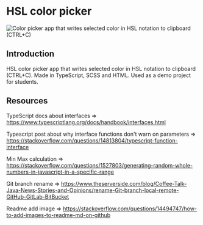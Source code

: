 # HSL color picker
![Color picker app that writes selected color in HSL notation to clipboard (CTRL+C)](https://colorpicker.mediacollege.work/img/webp/demo.webp)

## Introduction
HSL color picker app that writes selected color in HSL notation to clipboard (CTRL+C). Made in TypeScript, SCSS and HTML. Used as a demo project for students. 

## Resources
TypeScript docs about interfaces => https://www.typescriptlang.org/docs/handbook/interfaces.html 

Typescript post about why interface functions don't warn on parameters => https://stackoverflow.com/questions/14813804/typescript-function-interface

Min Max calculation => https://stackoverflow.com/questions/1527803/generating-random-whole-numbers-in-javascript-in-a-specific-range

Git branch rename => https://www.theserverside.com/blog/Coffee-Talk-Java-News-Stories-and-Opinions/rename-Git-branch-local-remote-GitHub-GitLab-BitBucket 

Readme add image => https://stackoverflow.com/questions/14494747/how-to-add-images-to-readme-md-on-github